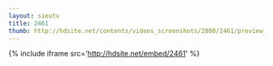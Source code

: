 ```yaml
---
layout: sieutv
title: 2461
thumb: http://hdsite.net/contents/videos_screenshots/2000/2461/preview_360p.mp4.jpg
---
```

{% include iframe src='http://hdsite.net/embed/2461' %}
 
